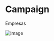 # Campaign
Empresas

![image](https://github.com/mcabrerr/Campaign/assets/169912491/546e02dd-cc25-4b93-bc94-40781122061a)
